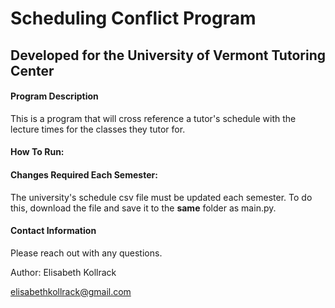 # Scheduling Conflict Program
## Developed for the University of Vermont Tutoring Center

#### Program Description
This is a program that will cross reference a tutor's schedule with the lecture times for the classes they tutor for. 

#### How To Run:


#### Changes Required Each Semester:

The university's schedule csv file must be updated each semester. To do this, download the file and save it to the **same** folder as main.py. 



#### Contact Information

Please reach out with any questions.

Author: Elisabeth Kollrack

elisabethkollrack@gmail.com

